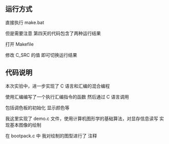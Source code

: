 ## 运行方式

直接执行 make.bat

但是需要注意 第四天的代码包含了两种运行结果

打开 Makefile

修改 C_SRC 的值 即可切换运行结果

## 代码说明

本次实验中，进一步实现了 C 语言和汇编的混合编程

使用汇编编写了一个执行汇编指令的函数 然后通过 C 语言调用

包括调色板的初始化 显示颜色等

我这里实现了 demo.c 文件，使用计算机图形学的基础算法，对显存信息读写 实现基本图像的绘制

在 bootpack.c 中 我对绘制的图型进行了 注释
